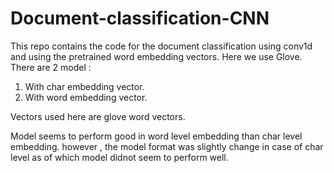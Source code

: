 # Document-classification-CNN
This repo contains the code for the document classification using conv1d and using the pretrained word embedding vectors. Here we use Glove.
There are 2 model :

  1. With char embedding vector.
  2. With word embedding vector.
  
 Vectors used here are glove word vectors.
 
 Model seems to perform good in word level embedding than char level  embedding.
 however , the model format was slightly change in case of char level as of which model didnot seem to perform well.
 

